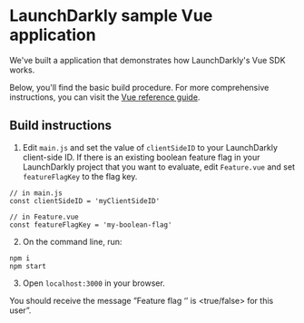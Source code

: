 # LaunchDarkly sample Vue application

We've built a application that demonstrates how LaunchDarkly's Vue SDK works.

Below, you'll find the basic build procedure. For more comprehensive instructions, you can visit the [Vue reference guide](https://docs.launchdarkly.com/sdk/client-side/vue).

## Build instructions

1. Edit `main.js` and set the value of `clientSideID` to your LaunchDarkly client-side ID. If there is an existing boolean feature flag in your LaunchDarkly project that you want to evaluate, edit `Feature.vue` and set `featureFlagKey` to the flag key.

```
// in main.js
const clientSideID = 'myClientSideID'

// in Feature.vue
const featureFlagKey = 'my-boolean-flag'

```

2. On the command line, run:
```
npm i
npm start
```

3. Open `localhost:3000` in your browser.

You should receive the message ”Feature flag ‘<flag key>’ is <true/false> for this user”.
